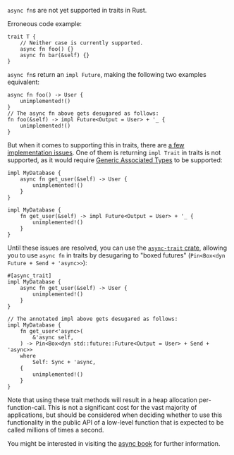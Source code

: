 `async fn`s are not yet supported in traits in Rust.

Erroneous code example:

```compile_fail,edition2018
trait T {
    // Neither case is currently supported.
    async fn foo() {}
    async fn bar(&self) {}
}
```

`async fn`s return an `impl Future`, making the following two examples equivalent:

```edition2018,ignore (example-of-desugaring-equivalence)
async fn foo() -> User {
    unimplemented!()
}
// The async fn above gets desugared as follows:
fn foo(&self) -> impl Future<Output = User> + '_ {
    unimplemented!()
}
```

But when it comes to supporting this in traits, there are [a few implementation
issues][async-is-hard]. One of them is returning `impl Trait` in traits is not supported,
as it would require [Generic Associated Types] to be supported:

```edition2018,ignore (example-of-desugaring-equivalence)
impl MyDatabase {
    async fn get_user(&self) -> User {
        unimplemented!()
    }
}

impl MyDatabase {
    fn get_user(&self) -> impl Future<Output = User> + '_ {
        unimplemented!()
    }
}
```

Until these issues are resolved, you can use the [`async-trait` crate], allowing you to use
`async fn` in traits by desugaring to "boxed futures"
(`Pin<Box<dyn Future + Send + 'async>>`):

```edition2018,ignore (example-of-desugaring-equivalence)
#[async_trait]
impl MyDatabase {
    async fn get_user(&self) -> User {
        unimplemented!()
    }
}

// The annotated impl above gets desugared as follows:
impl MyDatabase {
    fn get_user<'async>(
        &'async self,
    ) -> Pin<Box<dyn std::future::Future<Output = User> + Send + 'async>>
    where
        Self: Sync + 'async,
    {
        unimplemented!()
    }
}
```

Note that using these trait methods will result in a heap allocation per-function-call. This is not
a significant cost for the vast majority of applications, but should be considered when deciding
whether to use this functionality in the public API of a low-level function that is expected to be
called millions of times a second.

You might be interested in visiting the [async book] for further information.

[`async-trait` crate]: https://crates.io/crates/async-trait
[async-is-hard]: https://smallcultfollowing.com/babysteps/blog/2019/10/26/async-fn-in-traits-are-hard/
[Generic Associated Types]: https://github.com/rust-lang/rust/issues/44265
[async book]: https://rust-lang.github.io/async-book/07_workarounds/06_async_in_traits.html
